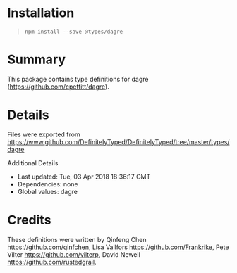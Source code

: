 # Installation
> `npm install --save @types/dagre`

# Summary
This package contains type definitions for dagre (https://github.com/cpettitt/dagre).

# Details
Files were exported from https://www.github.com/DefinitelyTyped/DefinitelyTyped/tree/master/types/dagre

Additional Details
 * Last updated: Tue, 03 Apr 2018 18:36:17 GMT
 * Dependencies: none
 * Global values: dagre

# Credits
These definitions were written by Qinfeng Chen <https://github.com/qinfchen>, Lisa Vallfors <https://github.com/Frankrike>, Pete Vilter <https://github.com/vilterp>, David Newell <https://github.com/rustedgrail>.
